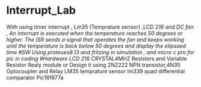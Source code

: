 # Interrupt_Lab
With using  timer interrupt , Lm35 (Temprature sensor) ,LCD 2*16 and DC fan , An interrupt is executed when the temperature reaches 50 degrees or higher. The ISR sends a signal that operates the fan and keeps working until the temperature is back below 50 degrees and display the elipsaed time
#SW
Using proteues8.13 and fritzing in simulation , and micro c pro for pic in coding 
#Hardware 
LCD 2*16 
CRYSTAL4MHZ
Resistors and Variable Resistor 
Realy module or Design it using 2N2222 NPN transistor,4N35 Optocoupler and Relay 
LM35 temprature sensor 
lm339 quad differential comparator 
Pic16f877a
